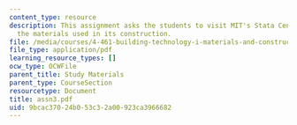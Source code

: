 ```yaml
---
content_type: resource
description: This assignment asks the students to visit MIT's Stata Center and analyze
  the materials used in its construction.
file: /media/courses/4-461-building-technology-i-materials-and-construction-fall-2004/9bcac37024b053c32a00923ca3966682_assn3.pdf
file_type: application/pdf
learning_resource_types: []
ocw_type: OCWFile
parent_title: Study Materials
parent_type: CourseSection
resourcetype: Document
title: assn3.pdf
uid: 9bcac370-24b0-53c3-2a00-923ca3966682
---
```

